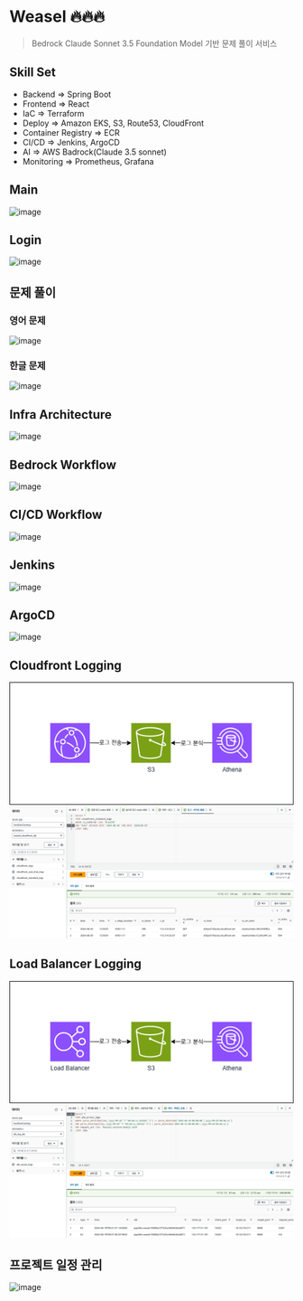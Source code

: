 # Weasel 🔥🔥🔥

> Bedrock Claude Sonnet 3.5 Foundation Model 기반 문제 풀이 서비스

## Skill Set

- Backend => Spring Boot
- Frontend => React
- IaC => Terraform
- Deploy => Amazon EKS, S3, Route53, CloudFront
- Container Registry => ECR
- CI/CD => Jenkins, ArgoCD
- AI => AWS Badrock(Claude 3.5 sonnet)
- Monitoring => Prometheus, Grafana
  
## Main

![image](https://github.com/user-attachments/assets/281374bb-1a76-4f7c-9b3a-285c0e243f92)

## Login

![image](https://github.com/user-attachments/assets/7379ea25-85ae-44d1-b397-f44ccdfb895d)

## 문제 풀이

### 영어 문제

![image](https://github.com/user-attachments/assets/ed5b4921-cf59-4a71-89f1-04c26f83ad1b)

### 한글 문제

![image](https://github.com/user-attachments/assets/a3b849e8-07b0-4935-a689-1db4a8fc3ab7)

## Infra Architecture

![image](https://github.com/user-attachments/assets/58c227d8-b4e1-467b-9f4c-14d6df05af27)

## Bedrock Workflow

![image](https://github.com/user-attachments/assets/18d56c86-cdc5-4886-b844-faeed4410abd)

## CI/CD Workflow

![image](https://github.com/user-attachments/assets/8ba5fa51-aee6-406c-80c3-5c38ed676c5a)

## Jenkins

![image](https://github.com/user-attachments/assets/72c2cd75-4a80-4e36-b5e7-d9e26c4c2569)

## ArgoCD

![image](https://github.com/user-attachments/assets/9f06af84-4201-44cf-af77-0243c9145382)

## Cloudfront Logging

![alt text](workflows_cloufront_logging.png)  
![alt text](query_cloudfront_log.png)  

## Load Balancer Logging

![alt text](workflows_alb_logging.png)  
![alt text](query_alb_log.png)  

## 프로젝트 일정 관리

![image](https://github.com/user-attachments/assets/2c1863e9-d688-4845-b681-b8c0b0545606)
